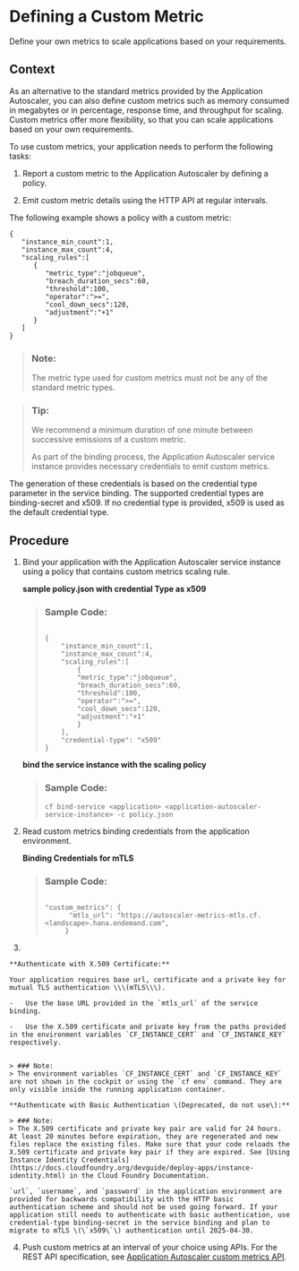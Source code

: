 <!-- loio87e657e691ac48ba85fd777c042afbd8 -->

# Defining a Custom Metric

Define your own metrics to scale applications based on your requirements.



<a name="loio87e657e691ac48ba85fd777c042afbd8__context_mch_m4g_n4b"/>

## Context

As an alternative to the standard metrics provided by the Application Autoscaler, you can also define custom metrics such as memory consumed in megabytes or in percentage, response time, and throughput for scaling. Custom metrics offer more flexibility, so that you can scale applications based on your own requirements.

To use custom metrics, your application needs to perform the following tasks:

1.  Report a custom metric to the Application Autoscaler by defining a policy.

2.  Emit custom metric details using the HTTP API at regular intervals.


The following example shows a policy with a custom metric:

```
{
   "instance_min_count":1,
   "instance_max_count":4,
   "scaling_rules":[
      {
         "metric_type":"jobqueue",
         "breach_duration_secs":60,
         "threshold":100,
         "operator":">=",
         "cool_down_secs":120,
         "adjustment":"+1"
      }
   ]
}
```

> ### Note:
> The metric type used for custom metrics must not be any of the standard metric types.

> ### Tip:
> We recommend a minimum duration of one minute between successive emissions of a custom metric.
>
> As part of the binding process, the Application Autoscaler service instance provides necessary credentials to emit custom metrics.

The generation of these credentials is based on the credential type parameter in the service binding. The supported credential types are binding-secret and x509. If no credential type is provided, x509 is used as the default credential type.



## Procedure

1.  Bind your application with the Application Autoscaler service instance using a policy that contains custom metrics scaling rule.

    **sample policy.json with credential Type as x509**

    > ### Sample Code:
    > ```
    >
    > {
    >     "instance_min_count":1,
    >     "instance_max_count":4,
    >     "scaling_rules":[
    >         {
    >         "metric_type":"jobqueue",
    >         "breach_duration_secs":60,
    >         "threshold":100,
    >         "operator":">=",
    >         "cool_down_secs":120,
    >         "adjustment":"+1"
    >         }
    >     ],
    >     "credential-type": "x509"
    > }
    > ```

    **bind the service instance with the scaling policy**

    > ### Sample Code:
    > ```
    > cf bind-service <application> <application-autoscaler-service-instance> -c policy.json
    > ```

2.  Read custom metrics binding credentials from the application environment.

    **Binding Credentials for mTLS**

    > ### Sample Code:
    > ```
    >
    > "custom_metrics": {
    >       "mtls_url": "https://autoscaler-metrics-mtls.cf.<landscape>.hana.ondemand.com",
    >      }
    >
    > ```

3.

    **Authenticate with X.509 Certificate:**

    Your application requires base url, certificate and a private key for mutual TLS authentication \\\(mTLS\\\).

    -   Use the base URL provided in the `mtls_url` of the service binding.

    -   Use the X.509 certificate and private key from the paths provided in the environment variables `CF_INSTANCE_CERT` and `CF_INSTANCE_KEY` respectively.


    > ### Note:
    > The environment variables `CF_INSTANCE_CERT` and `CF_INSTANCE_KEY` are not shown in the cockpit or using the `cf env` command. They are only visible inside the running application container.

    **Authenticate with Basic Authentication \(Deprecated, do not use\):**

    > ### Note:
    > The X.509 certificate and private key pair are valid for 24 hours. At least 20 minutes before expiration, they are regenerated and new files replace the existing files. Make sure that your code reloads the X.509 certificate and private key pair if they are expired. See [Using Instance Identity Credentials](https://docs.cloudfoundry.org/devguide/deploy-apps/instance-identity.html) in the Cloud Foundry Documentation.

    `url`, `username`, and `password` in the application environment are provided for backwards compatibility with the HTTP basic authentication scheme and should not be used going forward. If your application still needs to authenticate with basic authentication, use credential-type binding-secret in the service binding and plan to migrate to mTLS \(\`x509\`\) authentication until 2025-04-30.

4.  Push custom metrics at an interval of your choice using APIs. For the REST API specification, see [Application Autoscaler custom metrics API](https://api.sap.com/api/ApplicationAutoscalerCustomMetricsAPI/resource).
